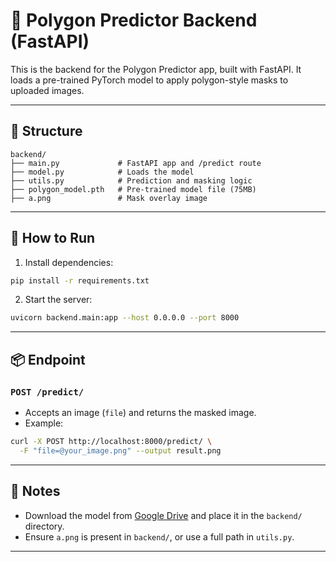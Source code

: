 # 🧠 Polygon Predictor Backend (FastAPI)

This is the backend for the Polygon Predictor app, built with FastAPI. It loads a pre-trained PyTorch model to apply polygon-style masks to uploaded images.

---

## 📁 Structure

```
backend/
├── main.py             # FastAPI app and /predict route
├── model.py            # Loads the model
├── utils.py            # Prediction and masking logic
├── polygon_model.pth   # Pre-trained model file (75MB)
├── a.png               # Mask overlay image
```

---

## 🚀 How to Run

1. Install dependencies:

```bash
pip install -r requirements.txt
```

2. Start the server:

```bash
uvicorn backend.main:app --host 0.0.0.0 --port 8000
```

---

## 📦 Endpoint

### `POST /predict/`

- Accepts an image (`file`) and returns the masked image.
- Example:

```bash
curl -X POST http://localhost:8000/predict/ \
  -F "file=@your_image.png" --output result.png
```

---

## 🔗 Notes

- Download the model from [Google Drive](https://drive.google.com/file/d/1tGUienHqq33j7BLKv2_mK4q8fIFFnTgS/view?usp=sharing) and place it in the `backend/` directory.
- Ensure `a.png` is present in `backend/`, or use a full path in `utils.py`.

---
